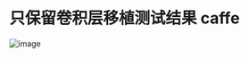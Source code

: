 # 只保留卷积层移植测试结果 caffe

![image](https://github.com/cqu20160901/ssd_caffe_onnx/blob/master/caffe_ssd_transplant/test_result.jpg)
